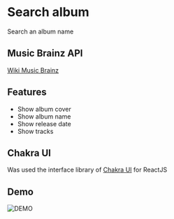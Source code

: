 # Search album

Search an album name

## Music Brainz API

[Wiki Music Brainz](https://wiki.musicbrainz.org/MusicBrainz_API)

## Features

- Show album cover
- Show album name
- Show release date
- Show tracks

## Chakra UI

Was used the interface library of [Chakra UI](https://chakra-ui.com/) for ReactJS

## Demo

![DEMO](https://media.giphy.com/media/YNf2SJSOfKzKu0Mcc5/giphy.gif)
